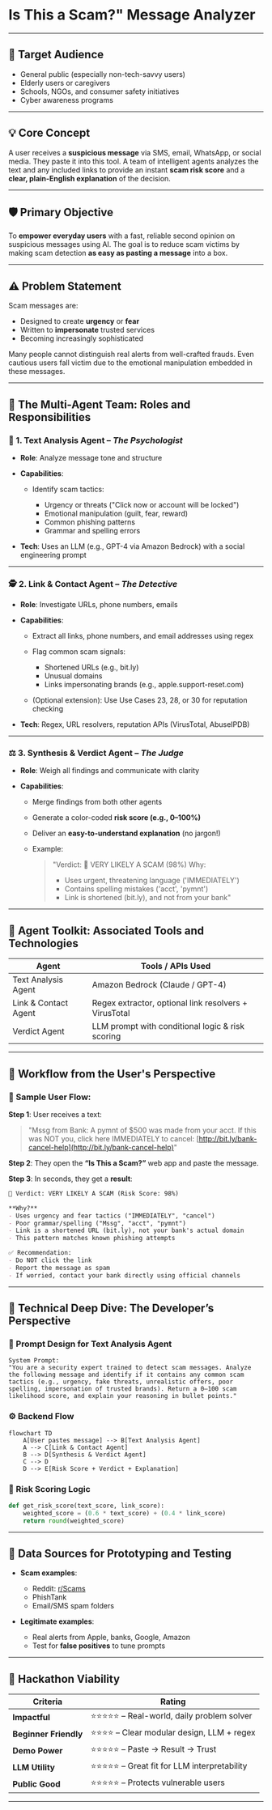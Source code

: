 

#  Is This a Scam?" Message Analyzer

---

## 🎯 Target Audience

* General public (especially non-tech-savvy users)
* Elderly users or caregivers
* Schools, NGOs, and consumer safety initiatives
* Cyber awareness programs

---

## 💡 Core Concept

A user receives a **suspicious message** via SMS, email, WhatsApp, or social media. They paste it into this tool. A team of intelligent agents analyzes the text and any included links to provide an instant **scam risk score** and a **clear, plain-English explanation** of the decision.

---

## 🛡️ Primary Objective

To **empower everyday users** with a fast, reliable second opinion on suspicious messages using AI. The goal is to reduce scam victims by making scam detection **as easy as pasting a message** into a box.

---

## ⚠️ Problem Statement

Scam messages are:

* Designed to create **urgency** or **fear**
* Written to **impersonate** trusted services
* Becoming increasingly sophisticated

Many people cannot distinguish real alerts from well-crafted frauds. Even cautious users fall victim due to the emotional manipulation embedded in these messages.

---

## 🧠 The Multi-Agent Team: Roles and Responsibilities

### 🧠 1. **Text Analysis Agent** – *The Psychologist*

* **Role**: Analyze message tone and structure
* **Capabilities**:

  * Identify scam tactics:

    * Urgency or threats ("Click now or account will be locked")
    * Emotional manipulation (guilt, fear, reward)
    * Common phishing patterns
    * Grammar and spelling errors
* **Tech**: Uses an LLM (e.g., GPT-4 via Amazon Bedrock) with a social engineering prompt

---

### 🕵️ 2. **Link & Contact Agent** – *The Detective*

* **Role**: Investigate URLs, phone numbers, emails
* **Capabilities**:

  * Extract all links, phone numbers, and email addresses using regex
  * Flag common scam signals:

    * Shortened URLs (e.g., bit.ly)
    * Unusual domains
    * Links impersonating brands (e.g., apple.support-reset.com)
  * (Optional extension): Use Use Cases 23, 28, or 30 for reputation checking
* **Tech**: Regex, URL resolvers, reputation APIs (VirusTotal, AbuseIPDB)

---

### ⚖️ 3. **Synthesis & Verdict Agent** – *The Judge*

* **Role**: Weigh all findings and communicate with clarity
* **Capabilities**:

  * Merge findings from both other agents
  * Generate a color-coded **risk score (e.g., 0–100%)**
  * Deliver an **easy-to-understand explanation** (no jargon!)
  * Example:

    > "Verdict: 🚨 VERY LIKELY A SCAM (98%)
    > Why:
    >
    > * Uses urgent, threatening language ('IMMEDIATELY')
    > * Contains spelling mistakes ('acct', 'pymnt')
    > * Link is shortened (bit.ly), and not from your bank"

---

## 🧰 Agent Toolkit: Associated Tools and Technologies

| Agent                | Tools / APIs Used                                     |
| -------------------- | ----------------------------------------------------- |
| Text Analysis Agent  | Amazon Bedrock (Claude / GPT-4)                       |
| Link & Contact Agent | Regex extractor, optional link resolvers + VirusTotal |
| Verdict Agent        | LLM prompt with conditional logic & risk scoring      |

---

## 👤 Workflow from the User's Perspective

### 🧵 Sample User Flow:

**Step 1**: User receives a text:

> "Mssg from Bank: A pymnt of \$500 was made from your acct. If this was NOT you, click here IMMEDIATELY to cancel: [http://bit.ly/bank-cancel-help](http://bit.ly/bank-cancel-help)"

**Step 2**: They open the **“Is This a Scam?”** web app and paste the message.

**Step 3**: In seconds, they get a **result**:

```markdown
🚨 Verdict: VERY LIKELY A SCAM (Risk Score: 98%)

**Why?**
- Uses urgency and fear tactics ("IMMEDIATELY", "cancel")
- Poor grammar/spelling ("Mssg", "acct", "pymnt")
- Link is a shortened URL (bit.ly), not your bank's actual domain
- This pattern matches known phishing attempts

✅ Recommendation:
- Do NOT click the link
- Report the message as spam
- If worried, contact your bank directly using official channels
```

---

## 🔧 Technical Deep Dive: The Developer’s Perspective

### 🧠 Prompt Design for Text Analysis Agent

```text
System Prompt:
"You are a security expert trained to detect scam messages. Analyze the following message and identify if it contains any common scam tactics (e.g., urgency, fake threats, unrealistic offers, poor spelling, impersonation of trusted brands). Return a 0–100 scam likelihood score, and explain your reasoning in bullet points."
```

### ⚙️ Backend Flow

```mermaid
flowchart TD
    A[User pastes message] --> B[Text Analysis Agent]
    A --> C[Link & Contact Agent]
    B --> D[Synthesis & Verdict Agent]
    C --> D
    D --> E[Risk Score + Verdict + Explanation]
```

### 🧪 Risk Scoring Logic

```python
def get_risk_score(text_score, link_score):
    weighted_score = (0.6 * text_score) + (0.4 * link_score)
    return round(weighted_score)
```

---

## 🧪 Data Sources for Prototyping and Testing

* **Scam examples**:

  * Reddit: [r/Scams](https://www.reddit.com/r/Scams/)
  * PhishTank
  * Email/SMS spam folders
* **Legitimate examples**:

  * Real alerts from Apple, banks, Google, Amazon
  * Test for **false positives** to tune prompts

---

## 🚀 Hackathon Viability

| Criteria              | Rating                                     |
| --------------------- | ------------------------------------------ |
| **Impactful**         | ⭐⭐⭐⭐⭐ – Real-world, daily problem solver   |
| **Beginner Friendly** | ⭐⭐⭐⭐ – Clear modular design, LLM + regex   |
| **Demo Power**        | ⭐⭐⭐⭐⭐ – Paste → Result → Trust             |
| **LLM Utility**       | ⭐⭐⭐⭐⭐ – Great fit for LLM interpretability |
| **Public Good**       | ⭐⭐⭐⭐⭐ – Protects vulnerable users          |

---
